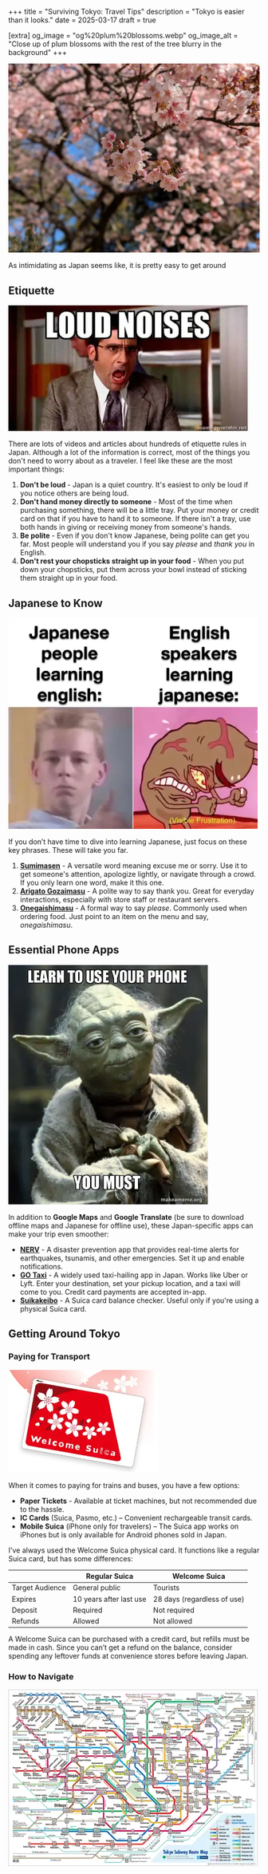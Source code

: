 +++
title = "Surviving Tokyo: Travel Tips"
description = "Tokyo is easier than it looks."
date = 2025-03-17
draft = true

[extra]
og_image = "og%20plum%20blossoms.webp"
og_image_alt = "Close up of plum blossoms with the rest of the tree blurry in the background"
+++

![Close up of plum blossoms with the rest of the tree blurry in the background](plum%20blossoms.webp)

As intimidating as Japan seems like, it is pretty easy to get around

## Etiquette

![Steve Carell yelling with caption "loud noises"](loud%20noises.webp)

There are lots of videos and articles about hundreds of etiquette rules in Japan. Although a lot of the information is correct, most of the things you don't need to worry about as a traveler. I feel like these are the most important things:

1. **Don't be loud** - Japan is a quiet country. It's easiest to only be loud if you notice others are being loud.
2. **Don't hand money directly to someone** - Most of the time when purchasing something, there will be a little tray. Put your money or credit card on that if you have to hand it to someone. If there isn't a tray, use both hands in giving or receiving money from someone's hands.
3. **Be polite** - Even if you don't know Japanese, being polite can get you far. Most people will understand you if you say *please* and *thank you* in English.
4. **Don't rest your chopsticks straight up in your food** - When you put down your chopsticks, put them across your bowl instead of sticking them straight up in your food.

## Japanese to Know

!["Japanese people learning english" with kid giving a thumbs up. "English speakers learning Japanese" with Plankton from Spongebob straining.](learning%20japanese.webp)

If you don’t have time to dive into learning Japanese, just focus on these key phrases. These will take you far.

1. **[Sumimasen](https://www.youtube.com/watch?v=EpGcxg9i0QI)** - A versatile word meaning excuse me or sorry. Use it to get someone's attention, apologize lightly, or navigate through a crowd. If you only learn one word, make it this one.
2. **[Arigato Gozaimasu](https://www.youtube.com/watch?v=wYPEdMdyMLg)** - A polite way to say thank you. Great for everyday interactions, especially with store staff or restaurant servers.
3. **[Onegaishimasu](https://www.youtube.com/watch?v=GUgfrtPTBGo)** - A formal way to say *please*. Commonly used when ordering food. Just point to an item on the menu and say, *onegaishimasu*.

## Essential Phone Apps

![Yoda with caption "learn to use your phone you must"](learn%20to%20use%20your%20phone.webp)

In addition to **Google Maps** and **Google Translate** (be sure to download offline maps and Japanese for offline use), these Japan-specific apps can make your trip even smoother:

* **[NERV](https://nerv.app/en/)** - A disaster prevention app that provides real-time alerts for earthquakes, tsunamis, and other emergencies. Set it up and enable notifications.
* **[GO Taxi](https://go.goinc.jp/lp/inbound)** - A widely used taxi-hailing app in Japan. Works like Uber or Lyft. Enter your destination, set your pickup location, and a taxi will come to you. Credit card payments are accepted in-app.
* **[Suikakeibo](https://suikakeibo.jp/en)** - A Suica card balance checker. Useful only if you're using a physical Suica card.

## Getting Around Tokyo

### Paying for Transport

![Welcome Suica card](welcome%20suica%20card.webp)

When it comes to paying for trains and buses, you have a few options:

* **Paper Tickets** - Available at ticket machines, but not recommended due to the hassle.
* **IC Cards** (Suica, Pasmo, etc.) – Convenient rechargeable transit cards.
* **Mobile Suica** (iPhone only for travelers) – The Suica app works on iPhones but is only available for Android phones sold in Japan.

I've always used the Welcome Suica physical card. It functions like a regular Suica card, but has some differences:

|                 | Regular Suica           | Welcome Suica                |
| --------------- | ----------------------- | ---------------------------- |
| Target Audience | General public          | Tourists                     |
| Expires         | 10 years after last use | 28 days (regardless of use)  |
| Deposit         | Required                | Not required                 |
| Refunds         | Allowed                 | Not allowed                  |

A Welcome Suica can be purchased with a credit card, but refills must be made in cash. Since you can’t get a refund on the balance, consider spending any leftover funds at convenience stores before leaving Japan.

### How to Navigate

![Tokyo Metro map](tokyo%20metro.webp)
